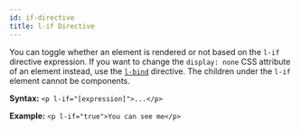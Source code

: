 ```yaml
---
id: if-directive
title: l-if Directive
---
```


You can toggle whether an element is rendered or not based on the `l-if` directive expression. If you want to change the `display: none` CSS attribute of an element instead, use the [`l-bind`](/docs/directives/bind-directive) directive. The children under the `l-if` element cannot be components.

**Syntax:** `<p l-if="[expression]">...</p>`

**Example:** `<p l-if="true">You can see me</p>`
